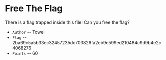 # Free The Flag
There is a flag trapped inside this file! Can you free the flag?

* `Author` -- Towel
* `Flag` -- 2ba69c5a5b33ec32457235dc703826fa2eb9e599ed210484c9d9b4e2c4068276
* `Points` -- 60
